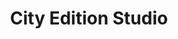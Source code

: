 ---
title: City Edition Studio
layout: layouts/home.njk
metaDesc: 'City Edition Studio is the graphic design and web development practice of Jono Lewarne, operating out of Bristol'
cssFile: "home.css"
---
